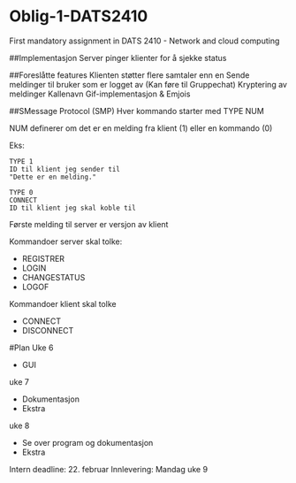 # Oblig-1-DATS2410
First mandatory assignment in DATS 2410 - Network and cloud computing


##Implementasjon
	Server pinger klienter for å sjekke status
	
	

##Foreslåtte features
	Klienten støtter flere samtaler enn en
	Sende meldinger til bruker som er logget av (Kan føre til Gruppechat)
	Kryptering av meldinger
	Kallenavn
	Gif-implementasjon & Emjois
	
##SMessage Protocol (SMP)
Hver kommando starter med TYPE NUM

NUM definerer om det er en melding fra klient (1) eller en kommando (0)

Eks:
	
	TYPE 1
	ID til klient jeg sender til
	"Dette er en melding."
	
	TYPE 0
	CONNECT
	ID til klient jeg skal koble til
	

Første melding til server er versjon av klient

Kommandoer server skal tolke:
- REGISTRER
- LOGIN
- CHANGESTATUS
- LOGOF

Kommandoer klient skal tolke
- CONNECT
- DISCONNECT

#Plan
Uke 6
- GUI
	
uke 7
- Dokumentasjon
- Ekstra
	
uke 8
- Se over program og dokumentasjon
- Ekstra

Intern deadline: 22. februar
Innlevering: Mandag uke 9
